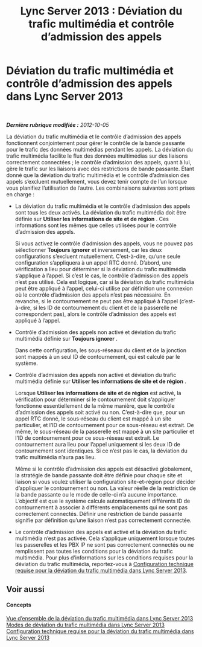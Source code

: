 ﻿---
title: 'Lync Server 2013 : Déviation du trafic multimédia et contrôle d’admission des appels'
TOCTitle: Déviation du trafic multimédia et contrôle d’admission des appels
ms:assetid: 120b2a2b-5f97-4735-a2ee-0f849feb8c1d
ms:mtpsurl: https://technet.microsoft.com/fr-fr/library/Gg398203(v=OCS.15)
ms:contentKeyID: 49296309
ms.date: 05/20/2016
mtps_version: v=OCS.15
ms.translationtype: HT
---

# Déviation du trafic multimédia et contrôle d’admission des appels dans Lync Server 2013

 

_**Dernière rubrique modifiée :** 2012-10-05_

La déviation du trafic multimédia et le contrôle d’admission des appels fonctionnent conjointement pour gérer le contrôle de la bande passante pour le trafic des données multimédias pendant les appels. La déviation du trafic multimédia facilite le flux des données multimédias sur des liaisons correctement connectées ; le contrôle d’admission des appels, quant à lui, gère le trafic sur les liaisons avec des restrictions de bande passante. Étant donné que la déviation du trafic multimédia et le contrôle d’admission des appels s’excluent mutuellement, vous devez tenir compte de l’un lorsque vous planifiez l’utilisation de l’autre. Les combinaisons suivantes sont prises en charge :

  - La déviation du trafic multimédia et le contrôle d’admission des appels sont tous les deux activés. La déviation du trafic multimédia doit être définie sur **Utiliser les informations de site et de région** . Ces informations sont les mêmes que celles utilisées pour le contrôle d’admission des appels.
    
    Si vous activez le contrôle d’admission des appels, vous ne pouvez pas sélectionner **Toujours ignorer** et inversement, car les deux configurations s’excluent mutuellement. C’est-à-dire, qu’une seule configuration s’appliquera à un appel RTC donné. D’abord, une vérification a lieu pour déterminer si la déviation du trafic multimédia s’applique à l’appel. Si c’est le cas, le contrôle d’admission des appels n’est pas utilisé. Cela est logique, car si la déviation du trafic multimédia peut être appliqué à l’appel, celui-ci utilise par définition une connexion où le contrôle d’admission des appels n’est pas nécessaire. En revanche, si le contournement ne peut pas être appliqué à l’appel (c’est-à-dire, si les ID de contournement du client et de la passerelle ne correspondent pas), alors le contrôle d’admission des appels est appliqué à l’appel.

  - Contrôle d’admission des appels non activé et déviation du trafic multimédia définie sur **Toujours ignorer** .
    
    Dans cette configuration, les sous-réseaux du client et de la jonction sont mappés à un seul ID de contournement, qui est calculé par le système.

  - Contrôle d’admission des appels non activé et déviation du trafic multimédia définie sur **Utiliser les informations de site et de région** .
    
    Lorsque **Utiliser les informations de site et de région** est activé, la vérification pour déterminer si le contournement doit s’appliquer fonctionne essentiellement de la même manière, que le contrôle d’admission des appels soit activé ou non. C’est-à-dire que, pour un appel RTC donné, le sous-réseau du client est mappé à un site particulier, et l’ID de contournement pour ce sous-réseau est extrait. De même, le sous-réseau de la passerelle est mappé à un site particulier et l’ID de contournement pour ce sous-réseau est extrait. Le contournement aura lieu pour l’appel uniquement si les deux ID de contournement sont identiques. Si ce n’est pas le cas, la déviation du trafic multimédia n’aura pas lieu.
    
    Même si le contrôle d’admission des appels est désactivé globalement, la stratégie de bande passante doit être définie pour chaque site et liaison si vous voulez utiliser la configuration site-et-région pour décider d’appliquer le contournement ou non. La valeur réelle de la restriction de la bande passante ou le mode de celle-ci n’a aucune importance. L’objectif est que le système calcule automatiquement différents ID de contournement à associer à différents emplacements qui ne sont pas correctement connectés. Définir une restriction de bande passante signifie par définition qu’une liaison n’est pas correctement connectée.

  - Le contrôle d’admission des appels est activé et la déviation du trafic multimédia n’est pas activée. Cela s’applique uniquement lorsque toutes les passerelles et les PBX IP ne sont pas correctement connectés ou ne remplissent pas toutes les conditions pour la déviation du trafic multimédia. Pour plus d’informations sur les conditions requises pour la déviation du trafic multimédia, reportez-vous à [Configuration technique requise pour la déviation du trafic multimédia dans Lync Server 2013](lync-server-2013-technical-requirements-for-media-bypass.md).

## Voir aussi

#### Concepts

[Vue d’ensemble de la déviation du trafic multimédia dans Lync Server 2013](lync-server-2013-overview-of-media-bypass.md)  
[Modes de déviation du trafic multimédia dans Lync Server 2013](lync-server-2013-media-bypass-modes.md)  
[Configuration technique requise pour la déviation du trafic multimédia dans Lync Server 2013](lync-server-2013-technical-requirements-for-media-bypass.md)

